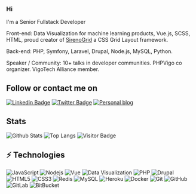 ### Hi

I'm a Senior Fullstack Developer

Front-end: Data Visualization for machine learning products, Vue.js, SCSS, HTML, proud creator of [SirenoGrid](https://github.com/sergiocarracedo/sireno-grid) a CSS Grid Layout framework.

Back-end: PHP, Symfony, Laravel, Drupal, Node.js, MySQL, Python.

Speaker / Community:
10+ talks in developer communities. PHPVigo co organizer. VigoTech Alliance member. 


## Follow or contact me on

[![Linkedin Badge](https://img.shields.io/badge/-Linkedin-0077B5?style=flat-square&logo=LinkedIn&logoColor=white&link=https://www.linkedin.com/in/sergiocarracedo/)](https://www.linkedin.com/in/sergiocarracedo/)
[![Twitter Badge](https://img.shields.io/badge/-@sergiocarracedo-1DA1F2?style=flat-square&logo=Twitter&logoColor=white)](https://twitter.com/sergiocarracedo)
[![Personal blog](https://img.shields.io/badge/-sergiocarracedo.es-004262?style=flat-square&logo=Blogger&logoColor=white)](https://sergiocarracedo.es)

## Stats

![Github Stats](https://github-readme-stats.vercel.app/api?username=sergiocarracedo&show_icons=true&theme=dark)
![Top Langs](https://github-readme-stats.vercel.app/api/top-langs/?username=sergiocarracedo&layout=compact&theme=dark)
![Visitor Badge](https://visitor-badge.laobi.icu/badge?page_id=sergiocarracedo.sergiocarracedo)

## ⚡ Technologies

![JavaScript](https://img.shields.io/badge/-JavaScript-black?style=flat-square&logo=javascript)
![Nodejs](https://img.shields.io/badge/-Nodejs-black?style=flat-square&logo=Node.js)
![Vue](https://img.shields.io/badge/-Vue-41B883?style=flat-square&logo=Vue.js)
![Data Visualization](https://img.shields.io/badge/-Data+Visualization-0678BE?style=flat-square)
![PHP](https://img.shields.io/badge/-PHP-black?style=flat-square&logo=PHP)
![Drupal](https://img.shields.io/badge/-Drupal-0678BE?style=flat-square&logo=Drupal)
![HTML5](https://img.shields.io/badge/-HTML5-E34F26?style=flat-square&logo=html5&logoColor=white)
![CSS3](https://img.shields.io/badge/-CSS3-1572B6?style=flat-square&logo=css3)
![Redis](https://img.shields.io/badge/-Redis-black?style=flat-square&logo=Redis)
![MySQL](https://img.shields.io/badge/-MySQL-black?style=flat-square&logo=mysql)
![Heroku](https://img.shields.io/badge/-Heroku-430098?style=flat-square&logo=heroku)
![Docker](https://img.shields.io/badge/-Docker-black?style=flat-square&logo=docker)
![Git](https://img.shields.io/badge/-Git-black?style=flat-square&logo=git)
![GitHub](https://img.shields.io/badge/-GitHub-181717?style=flat-square&logo=github)
![GitLab](https://img.shields.io/badge/-GitLab-FCA121?style=flat-square&logo=gitlab)
![BitBucket](https://img.shields.io/badge/-BitBucket-darkblue?style=flat-square&logo=bitbucket)
